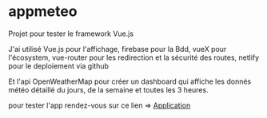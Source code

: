 # appmeteo

Projet pour tester le framework Vue.js 

J'ai utilisé Vue.js pour l'affichage, 
firebase pour la Bdd,
vueX pour l'écosystem,
vue-router pour les redirection et la sécurité des routes,
netlify pour le deploiement via github

Et l'api OpenWeatherMap pour créer un dashboard qui affiche les donnés météo détaillé du jours, de la semaine et toutes les 3 heures.

pour tester l'app rendez-vous sur ce lien => <a href="https://distracted-bohr-6c222c.netlify.app/">Application</a>
